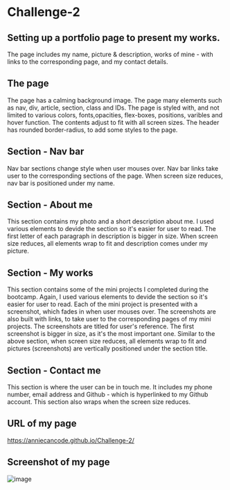 # Challenge-2


## Setting up a portfolio page to present my works.

The page includes my name, picture & description, works of mine - with links to the corresponding page, and my contact details.


## The page

The page has a calming background image.
The page many elements such as nav, div, article, section, class and IDs.
The page is styled with, and not limited to various colors, fonts,opacities, flex-boxes, positions, varibles and hover function. The contents adjust to fit with all screen sizes. 
The header has rounded border-radius, to add some styles to the page.


## Section - Nav bar

Nav bar sections change style when user mouses over. 
Nav bar links take user to the corresponding sections of the page.
When screen size reduces, nav bar is positioned under my name.

## Section - About me

This section contains my photo and a short description about me.
I used various elements to devide the section so it's easier for user to read.
The first letter of each paragraph in description is bigger in size.
When screen size reduces, all elements wrap to fit and description comes under my picture.


## Section - My works

This section contains some of the mini projects I completed during the bootcamp. 
Again, I used various elements to devide the section so it's easier for user to read.
Each of the mini project is presented with a screenshot, which fades in when user mouses over. The screenshots are also built with links, to take user to the corresponding pages of my mini projects. The screenshots are titled for user's reference.
The first screenshot is bigger in size, as it's the most important one.
Similar to the above section, when screen size reduces, all elements wrap to fit and pictures (screenshots) are vertically positioned under the section title.


## Section - Contact me

This section is where the user can be in touch me. It includes my phone number, email address and Github - which is hyperlinked to my Github account.
This section also wraps when the screen size reduces.


## URL of my page

https://anniecancode.github.io/Challenge-2/


## Screenshot of my page

![image](https://user-images.githubusercontent.com/99180884/180778316-68cc2385-ff79-4fde-a860-866b5a2582dd.png)
